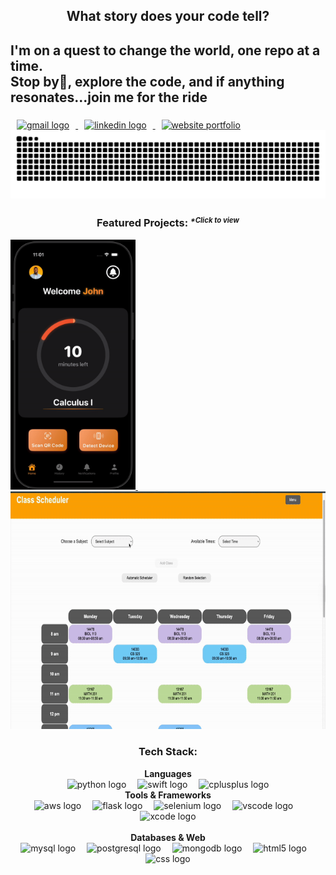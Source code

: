 <h2 align="center">What story does your code tell?</h2>
<h2 align="left">I'm on a quest to change the world, one repo at a time.<br> Stop by🚦, explore the code, and if anything resonates...join me for the ride</h2>




###

<div align="left">
  <a href="mailto:adrtdube@gmail.com" target="_blank">
    <img src="https://img.shields.io/static/v1?message=Gmail&logo=gmail&label=&color=D14836&logoColor=white&labelColor=&style=for-the-badge" height="35" alt="gmail logo" hspace="10"/>
  </a>

  <a href="https://www.linkedin.com/in/adrieltdube/" target="_blank">
    <img src="https://img.shields.io/static/v1?message=LinkedIn&logo=linkedin&label=&color=0077B5&logoColor=white&labelColor=&style=for-the-badge" height="35" alt="linkedin logo" hspace="10" />
  </a>
  
  <a href="https://adrdube.github.io/" target="_blank">
    <img src="https://imgur.com/aQG90R1.png" height="35"  width="120" alt="website portfolio" hspace="10"/>
  </a>
</div>

<img src="https://raw.githubusercontent.com/AdrDube/AdrDube/output/snake.svg" alt="Snake animation" />


<h3 align="center">
  Featured Projects: <em><sup><small>*Click to view</small></sup></em>
</h3>
<div>
    <a href="https://github.com/AdrDube/Classync">
      <img src="https://raw.githubusercontent.com/AdrDube/adrdube/main/.github/workflows/ClassSync-short.gif" height="400">
    </a>
    &nbsp;&nbsp;  &nbsp;&nbsp;
    <a href="https://github.com/AdrDube/GSU-Registration">
      <img src="https://raw.githubusercontent.com/AdrDube/adrdube/main/.github/workflows/Swifty.gif" height="380 width="560">
    </a>
</div>


<h3 align="center">Tech Stack:</h3>
<div align="center">
  <strong>Languages</strong><br>
  <img src="https://cdn.jsdelivr.net/gh/devicons/devicon/icons/python/python-original.svg" height="36" alt="python logo" />
  <img width="10" />
  <img src="https://skillicons.dev/icons?i=swift" height="36" alt="swift logo" />
  <img width="10" />
  <img src="https://cdn.simpleicons.org/c++/00599C" height="36" alt="cplusplus logo" />
</div>


<div align="center">
  <strong>Tools & Frameworks</strong><br>
  <img src="https://cdn.simpleicons.org/amazonwebservices/FF9900" height="36" alt="aws logo" />
  <img width="10" />
  <img src="https://skillicons.dev/icons?i=flask" height="36" alt="flask logo" />
  <img width="10" />
  <img src="https://skillicons.dev/icons?i=selenium" height="36" alt="selenium logo" />
  <img width="10" />
  <img src="https://cdn.jsdelivr.net/gh/devicons/devicon/icons/vscode/vscode-original.svg" height="36" alt="vscode logo" />
  <img width="10" />
  <img src="https://cdn.jsdelivr.net/gh/devicons/devicon/icons/xcode/xcode-original.svg" height="36" alt="xcode logo" />
</div>

<br>

<div align="center">
  <strong>Databases & Web</strong><br>
  <img src="https://cdn.jsdelivr.net/gh/devicons/devicon/icons/mysql/mysql-original.svg" height="36" alt="mysql logo" />
  <img width="10" />
  <img src="https://skillicons.dev/icons?i=postgres" height="36" alt="postgresql logo" />
  <img width="10" />
  <img src="https://cdn.simpleicons.org/mongodb/47A248" height="36" alt="mongodb logo" />
  <img width="10" />
  <img src="https://cdn.jsdelivr.net/gh/devicons/devicon/icons/html5/html5-original.svg" height="36" alt="html5 logo" />
  <img width="10" />
  <img src="https://skillicons.dev/icons?i=css" height="36" alt="css logo" />
</div>

###



###
